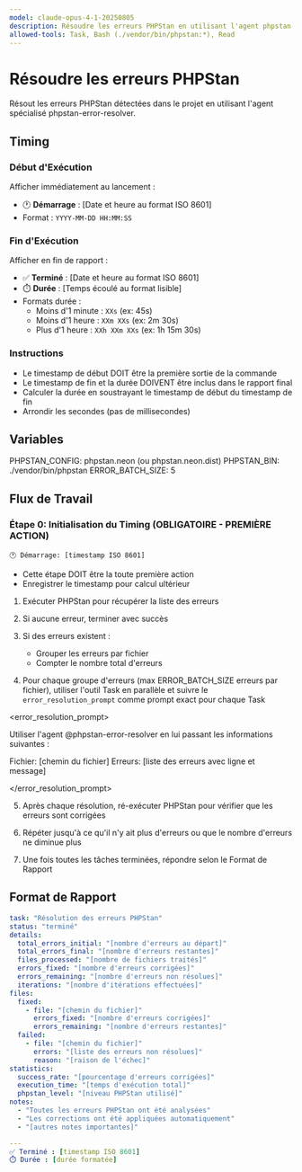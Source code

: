 ```yaml
---
model: claude-opus-4-1-20250805
description: Résoudre les erreurs PHPStan en utilisant l'agent phpstan-error-resolver
allowed-tools: Task, Bash (./vendor/bin/phpstan:*), Read
---
```


# Résoudre les erreurs PHPStan

Résout les erreurs PHPStan détectées dans le projet en utilisant l'agent spécialisé phpstan-error-resolver.

## Timing

### Début d'Exécution
Afficher immédiatement au lancement :
- 🕐 **Démarrage** : [Date et heure au format ISO 8601]
- Format : `YYYY-MM-DD HH:MM:SS`

### Fin d'Exécution
Afficher en fin de rapport :
- ✅ **Terminé** : [Date et heure au format ISO 8601]
- ⏱️ **Durée** : [Temps écoulé au format lisible]
- Formats durée :
  - Moins d'1 minute : `XXs` (ex: 45s)
  - Moins d'1 heure : `XXm XXs` (ex: 2m 30s)
  - Plus d'1 heure : `XXh XXm XXs` (ex: 1h 15m 30s)

### Instructions
- Le timestamp de début DOIT être la première sortie de la commande
- Le timestamp de fin et la durée DOIVENT être inclus dans le rapport final
- Calculer la durée en soustrayant le timestamp de début du timestamp de fin
- Arrondir les secondes (pas de millisecondes)

## Variables

PHPSTAN_CONFIG: phpstan.neon (ou phpstan.neon.dist)
PHPSTAN_BIN: ./vendor/bin/phpstan
ERROR_BATCH_SIZE: 5

## Flux de Travail

### Étape 0: Initialisation du Timing (OBLIGATOIRE - PREMIÈRE ACTION)
```
🕐 Démarrage: [timestamp ISO 8601]
```
- Cette étape DOIT être la toute première action
- Enregistrer le timestamp pour calcul ultérieur

1. Exécuter PHPStan pour récupérer la liste des erreurs

2. Si aucune erreur, terminer avec succès

3. Si des erreurs existent :
   - Grouper les erreurs par fichier
   - Compter le nombre total d'erreurs

4. Pour chaque groupe d'erreurs (max ERROR_BATCH_SIZE erreurs par fichier), utiliser l'outil Task en parallèle et suivre le `error_resolution_prompt` comme prompt exact pour chaque Task

<error_resolution_prompt>

Utiliser l'agent @phpstan-error-resolver en lui passant les informations suivantes :

Fichier: [chemin du fichier]
Erreurs:
[liste des erreurs avec ligne et message]

</error_resolution_prompt>

5. Après chaque résolution, ré-exécuter PHPStan pour vérifier que les erreurs sont corrigées

6. Répéter jusqu'à ce qu'il n'y ait plus d'erreurs ou que le nombre d'erreurs ne diminue plus

7. Une fois toutes les tâches terminées, répondre selon le Format de Rapport

## Format de Rapport

```yaml
task: "Résolution des erreurs PHPStan"
status: "terminé"
details:
  total_errors_initial: "[nombre d'erreurs au départ]"
  total_errors_final: "[nombre d'erreurs restantes]"
  files_processed: "[nombre de fichiers traités]"
  errors_fixed: "[nombre d'erreurs corrigées]"
  errors_remaining: "[nombre d'erreurs non résolues]"
  iterations: "[nombre d'itérations effectuées]"
files:
  fixed:
    - file: "[chemin du fichier]"
      errors_fixed: "[nombre d'erreurs corrigées]"
      errors_remaining: "[nombre d'erreurs restantes]"
  failed:
    - file: "[chemin du fichier]"
      errors: "[liste des erreurs non résolues]"
      reason: "[raison de l'échec]"
statistics:
  success_rate: "[pourcentage d'erreurs corrigées]"
  execution_time: "[temps d'exécution total]"
  phpstan_level: "[niveau PHPStan utilisé]"
notes:
  - "Toutes les erreurs PHPStan ont été analysées"
  - "Les corrections ont été appliquées automatiquement"
  - "[autres notes importantes]"

---
✅ Terminé : [timestamp ISO 8601]
⏱️ Durée : [durée formatée]
```

